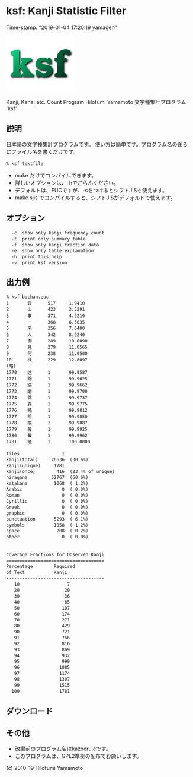 # ksf: Kanji Statistic Filter
Time-stamp: "2019-01-04 17:20:19 yamagen"

<img src="ksf.png" alt="ksf" border=0>

Kanji, Kana, etc. Count Program
Hilofumi Yamamoto
文字種集計プログラム 'ksf'<br>

## 説明
日本語の文字種集計プログラムです。
使い方は簡単です。プログラム名の後ろにファイル名を書くだけです。

```
% ksf textfile 
```

- make だけでコンパイルできます。
- 詳しいオプションは、-hでごらんください。
- デフォルトは、EUCですが、-sをつけるとシフトJISも使えます。
- make sjis でコンパイルすると、シフトJISがデフォルトで使えます。


## オプション

```
  -c  show only kanji frequency count
  -t  print only summary table
  -f  show only kanji fraction data
  -e  show only table explanation
  -h  print this help
  -v  print ksf version
```

## 出力例

```
% ksf bochan.euc
1       云      517     1.9410
2       出      423     3.5291
3       事      371     4.9219
4       一      368     6.3035
5       来      356     7.6400
6       人      342     8.9240
7       御      289     10.0090
8       見      279     11.0565
9       何      238     11.9500
10      様      229     12.8097
(略)
1770    逑      1       99.9587
1771    錮      1       99.9625
1772    鎬      1       99.9662
1773    閾      1       99.9700
1774    靄      1       99.9737
1775    靠      1       99.9775
1776    飩      1       99.9812
1777    饂      1       99.9850
1778    饒      1       99.9887
1779    髯      1       99.9925
1780    鬢      1       99.9962
1781    鼈      1       100.0000

files                1
kanji(total)     26636  (30.6%)
kanji(unique)     1781
kanji(once)        416  (23.4% of unique)
hiragana         52767  (60.6%)
katakana          1068  ( 1.2%)
Arabic               0  ( 0.0%)
Roman                0  ( 0.0%)
Cyrillic             0  ( 0.0%)
Greek                0  ( 0.0%)
graphic              0  ( 0.0%)
punctuation       5293  ( 6.1%)
symbols           1058  ( 1.2%)
space              208  ( 0.2%)
other                0  ( 0.0%)


Coverage Fractions for Observed Kanji
=====================================
Percentage        Required
of Text           Kanji
-------------------------------------
   10                  7
   20                 20
   30                 36
   40                 65
   50                107
   60                174
   70                271
   80                429
   90                721
   91                766
   92                816
   93                869
   94                932
   95                999
   96               1085
   97               1174
   98               1307
   99               1515
  100               1781
```

## ダウンロード

## その他

- 改編前のプログラム名はkazoeru.cです。
- このプログラムは、GPL2準拠の配布でお願いします。

(c) 2010-19 Hilofumi Yamamoto
